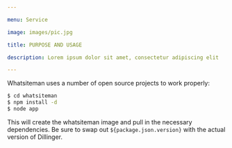 ```yaml
---

menu: Service

image: images/pic.jpg

title: PURPOSE AND USAGE

description: Lorem ipsum dolor sit amet, consectetur adipiscing elit

---
```


Whatsiteman uses a number of open source projects to work properly:
```sh
$ cd whatsiteman
$ npm install -d
$ node app
```
This will create the whatsiteman image and pull in the necessary dependencies. Be sure to swap out `${package.json.version}` with the actual version of Dillinger.

